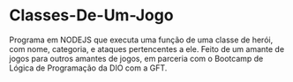 # Classes-De-Um-Jogo
Programa em NODEJS que executa uma função de uma classe de herói, com nome, categoria, e ataques pertencentes a ele. Feito de um amante de jogos para outros amantes de jogos, em parceria com o Bootcamp de Lógica de Programação da DIO com a GFT.
